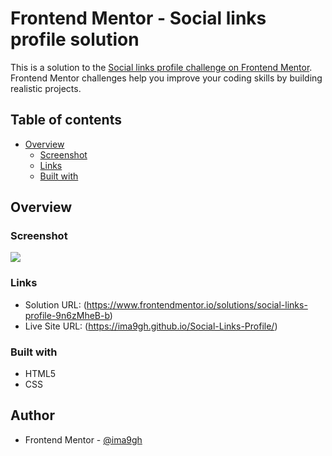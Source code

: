 # Frontend Mentor - Social links profile solution

This is a solution to the [Social links profile challenge on Frontend Mentor](https://www.frontendmentor.io/challenges/social-links-profile-UG32l9m6dQ). Frontend Mentor challenges help you improve your coding skills by building realistic projects. 

## Table of contents

- [Overview](#overview)
  - [Screenshot](#screenshot)
  - [Links](#links)
  - [Built with](#built-with)


## Overview

### Screenshot

![](assets/images/screenshot.png)


### Links

- Solution URL: (https://www.frontendmentor.io/solutions/social-links-profile-9n6zMheB-b)
- Live Site URL: (https://ima9gh.github.io/Social-Links-Profile/)

### Built with

- HTML5
- CSS

## Author

- Frontend Mentor - [@ima9gh](https://www.frontendmentor.io/profile/ima9gh)




